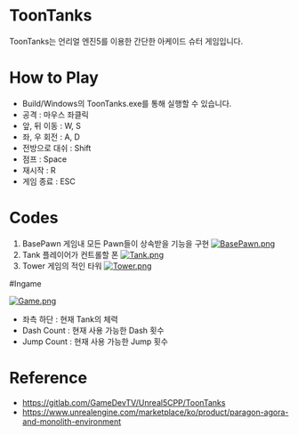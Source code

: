# ToonTanks
ToonTanks는 언리얼 엔진5를 이용한 간단한 아케이드 슈터 게임입니다.

# How to Play
- Build/Windows의 ToonTanks.exe를 통해 실행할 수 있습니다.
- 공격 : 마우스 좌클릭
- 앞, 뒤 이동 : W, S
- 좌, 우 회전 : A, D
- 전방으로 대쉬 : Shift
- 점프 : Space
- 재시작 : R
- 게임 종료 : ESC

# Codes
  1. BasePawn
     게임내 모든 Pawn들이 상속받을 기능을 구현
     [![BasePawn.png](https://i.postimg.cc/Gm0Tb67x/BasePawn.png)](https://postimg.cc/3dBxBfHk)
  2. Tank
     플레이어가 컨트롤할 폰
     [![Tank.png](https://i.postimg.cc/rmpKhTsM/Tank.png)](https://postimg.cc/SXwSswcv)
  3. Tower
     게임의 적인 타워
     [![Tower.png](https://i.postimg.cc/1tY42dV6/Tower.png)](https://postimg.cc/dkrqT4Bt)

#Ingame

[![Game.png](https://i.postimg.cc/13MYqxgD/Game.png)](https://postimg.cc/CRB43QsK)

- 좌측 하단 : 현재 Tank의 체력
- Dash Count : 현재 사용 가능한 Dash 횟수
- Jump Count : 현재 사용 가능한 Jump 횟수

# Reference
- https://gitlab.com/GameDevTV/Unreal5CPP/ToonTanks
- https://www.unrealengine.com/marketplace/ko/product/paragon-agora-and-monolith-environment
